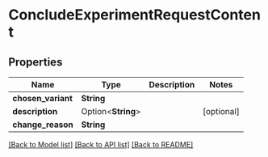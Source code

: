# ConcludeExperimentRequestContent

## Properties

Name | Type | Description | Notes
------------ | ------------- | ------------- | -------------
**chosen_variant** | **String** |  | 
**description** | Option<**String**> |  | [optional]
**change_reason** | **String** |  | 

[[Back to Model list]](../README.md#documentation-for-models) [[Back to API list]](../README.md#documentation-for-api-endpoints) [[Back to README]](../README.md)


